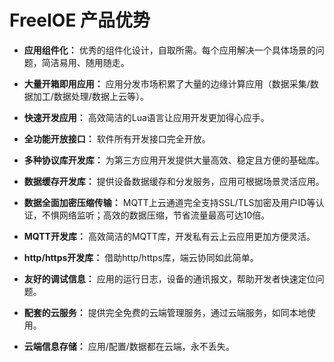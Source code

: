 # FreeIOE 产品优势

- **应用组件化：** 优秀的组件化设计，自取所需。每个应用解决一个具体场景的问题，简洁易用、随用随走。

- **大量开箱即用应用：** 应用分发市场积累了大量的边缘计算应用（数据采集/数据加工/数据处理/数据上云等）。

- **快速开发应用：** 高效简洁的Lua语言让应用开发更加得心应手。

- **全功能开放接口：** 软件所有开发接口完全开放。

- **多种协议库开发库：** 为第三方应用开发提供大量高效、稳定且方便的基础库。

- **数据缓存开发库：** 提供设备数据缓存和分发服务，应用可根据场景灵活应用。

- **数据全面加密压缩传输：** MQTT上云通道完全支持SSL/TLS加密及用户ID等认证，不惧网络监听；高效的数据压缩，节省流量最高可达10倍。

- **MQTT开发库：** 高效简洁的MQTT库，开发私有云上云应用更加方便灵活。

- **http/https开发库：** 借助http/https库，端云协同如此简单。

- **友好的调试信息：** 应用的运行日志，设备的通讯报文，帮助开发者快速定位问题。

- **配套的云服务：** 提供完全免费的云端管理服务，通过云端服务，如同本地使用。

- **云端信息存储：** 应用/配置/数据都在云端，永不丢失。
